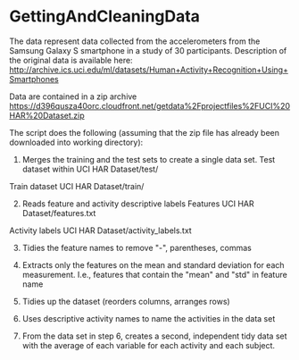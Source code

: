 # GettingAndCleaningData

The data represent data collected from the accelerometers from the Samsung Galaxy S smartphone in a study of 30 participants. Description of the original data is available here:
http://archive.ics.uci.edu/ml/datasets/Human+Activity+Recognition+Using+Smartphones

Data are contained in a zip archive
https://d396qusza40orc.cloudfront.net/getdata%2Fprojectfiles%2FUCI%20HAR%20Dataset.zip

The script does the following (assuming that the zip file has already been downloaded into working directory):

1. Merges the training and the test sets to create a single data set.
Test dataset within
UCI HAR Dataset/test/

Train dataset
UCI HAR Dataset/train/

2. Reads feature and activity descriptive labels
Features
UCI HAR Dataset/features.txt

Activity labels
UCI HAR Dataset/activity_labels.txt

3. Tidies the feature names to remove "-", parentheses, commas

4. Extracts only the features on the mean and standard deviation for each measurement.
I.e., features that contain the "mean" and "std" in feature name
 
5. Tidies up the dataset (reorders columns, arranges rows) 

   
6. Uses descriptive activity names to name the activities in the data set


7. From the data set in step 6, creates a second, independent tidy data set with the average of each variable for each activity and each subject.
